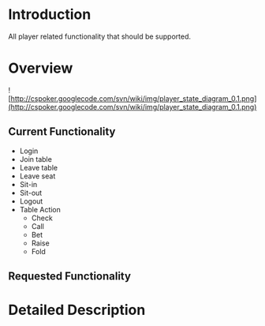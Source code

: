 # Introduction #

All player related functionality that should be supported.

# Overview #

![http://cspoker.googlecode.com/svn/wiki/img/player_state_diagram_0.1.png](http://cspoker.googlecode.com/svn/wiki/img/player_state_diagram_0.1.png)

## Current Functionality ##
  * Login
  * Join table
  * Leave table
  * Leave seat
  * Sit-in
  * Sit-out
  * Logout
  * Table Action
    * Check
    * Call
    * Bet
    * Raise
    * Fold

## Requested Functionality ##

# Detailed Description #